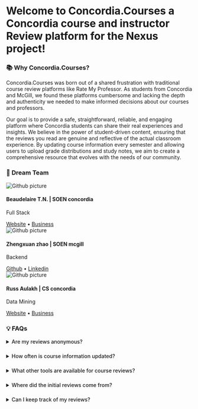 # Welcome to Concordia.Courses a Concordia course and instructor Review platform for the Nexus project!

### 📚 **Why Concordia.Courses?**

Concordia.Courses was born out of a shared frustration with traditional course review platforms like Rate My Professor.
As students from Concordia and McGill, we found these platforms cumbersome and lacking the depth and authenticity we 
needed to make informed decisions about our courses and professors.

Our goal is to provide a safe, straightforward, reliable, and engaging platform where Concordia students can share 
their real experiences and insights. We believe in the power of student-driven content, ensuring that the reviews 
you read are genuine and reflective of the actual classroom experience. By updating course information every semester 
and allowing users to upload grade distributions and study notes, we aim to create a comprehensive resource that evolves 
with the needs of our community.

### 🚀 **Dream Team**

<div class="flex gap-x-4">
  <div class="flex-shrink-0">
    <img src="https://avatars.githubusercontent.com/u/63948003?s=400&u=a55dc44d1bfa5fde18e9d28bedcc8f92e34f7e39&v=4" alt="Github picture" class="rounded-full w-16 h-16">
  </div>
  <div class="ml-2">
    <h4 class="font-bold text-lg">Beaudelaire T.N. | SOEN concordia</h4>
    <p class="font-bold">Full Stack</p>
    <a href="https://beaudelaire.ca" class="text-blue-500 hover:text-blue-600">Website</a>
    <span> • </span>
    <a href="https://flymile.pro/" class="text-blue-500 hover:text-blue-600">Business</a>
  </div>
</div>

<div class="flex gap-x-4">
  <div class="flex-shrink-0">
    <img src="https://avatars.githubusercontent.com/u/23270868?v=4" alt="Github picture" class="rounded-full w-16 h-16">
  </div>
  <div class="ml-2">
    <h4 class="font-bold text-lg">Zhengxuan zhao | SOEN mcgill</h4>
    <p class="font-bold">Backend</p>
    <a href="https://github.com/RENOLEVES" class="text-blue-500 hover:text-blue-600">Github</a>
    <span> • </span>
    <a href="https://www.linkedin.com/in/zhengxuan-zhao-978802128/" class="text-blue-500 hover:text-blue-600">Linkedin</a>
  </div>
</div>

<div class="flex gap-x-4">
  <div class="flex-shrink-0">
    <img src="https://avatars.githubusercontent.com/u/157557258?v=4" alt="Github picture" class="rounded-full w-16 h-16">
  </div>
  <div class="ml-2">
    <h4 class="font-bold text-lg">Russ Aulakh | CS concordia</h4>
    <p class="font-bold">Data Mining</p>
    <a href="https://www.russ-aulakh.com/" class="text-blue-500 hover:text-blue-600">Website</a>
    <span> • </span>
    <a href="https://flymile.pro/" class="text-blue-500 hover:text-blue-600">Business</a>
  </div>
</div>

### 💡 **FAQs**

<div class="custom-dropdown">
<details>
<summary class="bg-gray-200 dark:bg-neutral-700 dark:text-gray-300 dark:hover:bg-neutral-600 cursor-pointer" >Are my reviews anonymous?</summary>
<p>Yes, your reviews are completely anonymous. Feel free to share your honest opinion without worrying about your identity being revealed.</p>
</details>
</div>

<div class="custom-dropdown">
<details>
<summary class="bg-gray-200 dark:bg-neutral-700 dark:text-gray-300 dark:hover:bg-neutral-600 cursor-pointer" >How often is course information updated?</summary>
<p>Course details are updated every semester to ensure you have the most current information</p>
</details>
</div>

<div class="custom-dropdown">
<details>
<summary class="bg-gray-200 dark:bg-neutral-700 dark:text-gray-300 dark:hover:bg-neutral-600 cursor-pointer" >What other tools are available for course reviews?</summary>
<p>While Concordia.Courses is unique, there are other platforms out there. We encourage you to explore and find what works best for you.</p>
</details>
</div>

<div class="custom-dropdown">
<details>
<summary class="bg-gray-200 dark:bg-neutral-700 dark:text-gray-300 dark:hover:bg-neutral-600 cursor-pointer" >Where did the initial reviews come from?</summary>
<p>We got our initial batch of reviews from Rate My Professor.</p>
</details>
</div>

<div class="custom-dropdown">
<details>
<summary class="bg-gray-200 dark:bg-neutral-700 dark:text-gray-300 dark:hover:bg-neutral-600 cursor-pointer" >Can I keep track of my reviews?</summary>
<p>Yes, you can sign up to keep track of your reviews and manage them </p>
</details>
</div>

<style>
.custom-dropdown {
  border-radius: 6px;
  padding: 5px;
  margin: 2px 0;
}

.custom-dropdown summary {
  border-radius: 6px;
  padding: 5px;
  font-weight: 500;
  margin: -10px -10px 10px -10px; /* to compensate for the padding and make the summary full width */
}

</style>
